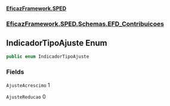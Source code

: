 #### [EficazFramework.SPED](EficazFrameworkSPED.md 'EficazFramework SPED')
### [EficazFramework.SPED.Schemas.EFD_Contribuicoes](EficazFramework.SPED.Schemas.EFD_Contribuicoes.md 'EficazFramework.SPED.Schemas.EFD_Contribuicoes')

## IndicadorTipoAjuste Enum

```csharp
public enum IndicadorTipoAjuste
```
### Fields

<a name='EficazFramework.SPED.Schemas.EFD_Contribuicoes.IndicadorTipoAjuste.AjusteAcrescimo'></a>

`AjusteAcrescimo` 1

<a name='EficazFramework.SPED.Schemas.EFD_Contribuicoes.IndicadorTipoAjuste.AjusteReducao'></a>

`AjusteReducao` 0